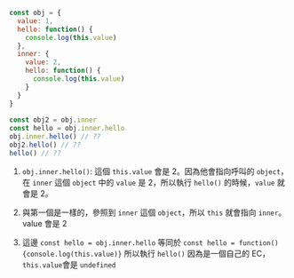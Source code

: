 ``` js
const obj = {
  value: 1,
  hello: function() {
    console.log(this.value)
  },
  inner: {
    value: 2,
    hello: function() {
      console.log(this.value)
    }
  }
}
  
const obj2 = obj.inner
const hello = obj.inner.hello
obj.inner.hello() // ??
obj2.hello() // ??
hello() // ??
```

1. `obj.inner.hello()`: 這個 `this.value` 會是 2。因為他會指向呼叫的 `object`，在 `inner` 這個 `object` 中的 `value` 是 2，所以執行 `hello()` 的時候，`value` 就會是 2。

2. 與第一個是一樣的，參照到 `inner` 這個 `object`，所以 `this` 就會指向 `inner`。value 會是 2

3. 這邊 `const hello = obj.inner.hello` 等同於 `const hello = function() {console.log(this.value)}` 所以執行 `hello()` 因為是一個自己的 EC，`this.value`會是 `undefined`
